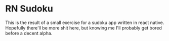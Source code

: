 # RN Sudoku

This is the result of a small exercise for a sudoku app written in react native. Hopefully there'll be more shit here, but knowing me I'll probably get bored before a decent alpha.
